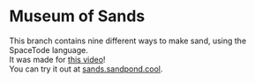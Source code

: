 # Museum of Sands
This branch contains nine different ways to make sand, using the SpaceTode language.<br>
It was made for [this video](https://youtu.be/BDyvjkAs5-Y)!<br>
You can try it out at [sands.sandpond.cool](https://sands.sandpond.cool).
